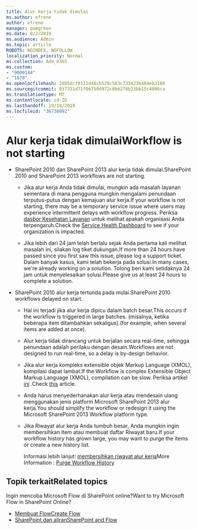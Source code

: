 ```yaml
---
title: Alur kerja tidak dimulai
ms.author: efrene
author: efrene
manager: pamgreen
ms.date: 8/2/2019
ms.audience: Admin
ms.topic: article
ROBOTS: NOINDEX, NOFOLLOW
localization_priority: Normal
ms.collection: Adm_O365
ms.custom:
- "9000144"
- "1670"
ms.openlocfilehash: 2d85dcf9111d48cb529c583c733823b404eb3188
ms.sourcegitcommit: 037331d71f06750d972c0b6278b23bb15c4806ca
ms.translationtype: MT
ms.contentlocale: id-ID
ms.lasthandoff: 10/18/2019
ms.locfileid: "36738092"
---
```

# <a name="workflow-is-not-starting"></a><span data-ttu-id="906c3-102">Alur kerja tidak dimulai</span><span class="sxs-lookup"><span data-stu-id="906c3-102">Workflow is not starting</span></span>

- <span data-ttu-id="906c3-103">SharePoint 2010 dan SharePoint 2013 alur kerja tidak dimulai.</span><span class="sxs-lookup"><span data-stu-id="906c3-103">SharePoint 2010 and SharePoint 2013 workflows are not starting.</span></span>

    - <span data-ttu-id="906c3-104">Jika alur kerja Anda tidak dimulai, mungkin ada masalah layanan sementara di mana pengguna mungkin mengalami penundaan terputus-putus dengan kemajuan alur kerja.</span><span class="sxs-lookup"><span data-stu-id="906c3-104">If your workflow is not starting, there may be a temporary service issue where users may experience intermittent delays with workflow progress.</span></span> <span data-ttu-id="906c3-105">Periksa [dasbor Kesehatan Layanan](https:/admin.microsoft.com/AdminPortal/Home#/servicehealth) untuk melihat apakah organisasi Anda terpengaruh.</span><span class="sxs-lookup"><span data-stu-id="906c3-105">Check the [Service Health Dashboard](https:/admin.microsoft.com/AdminPortal/Home#/servicehealth) to see if your organization is impacted.</span></span>

    - <span data-ttu-id="906c3-106">Jika lebih dari 24 jam telah berlalu sejak Anda pertama kali melihat masalah ini, silakan log tiket dukungan.</span><span class="sxs-lookup"><span data-stu-id="906c3-106">If more than 24 hours have passed since you first saw this issue, please log a support ticket.</span></span> <span data-ttu-id="906c3-107">Dalam banyak kasus, kami telah bekerja pada solusi.</span><span class="sxs-lookup"><span data-stu-id="906c3-107">In many cases, we're already working on a solution.</span></span> <span data-ttu-id="906c3-108">Tolong beri kami setidaknya 24 jam untuk menyelesaikan solusi.</span><span class="sxs-lookup"><span data-stu-id="906c3-108">Please give us at least 24 hours to complete a solution.</span></span>

- <span data-ttu-id="906c3-109">SharePoint 2010 alur kerja tertunda pada mulai.</span><span class="sxs-lookup"><span data-stu-id="906c3-109">SharePoint 2010 workflows delayed on start.</span></span>

    - <span data-ttu-id="906c3-110">Hal ini terjadi jika alur kerja dipicu dalam batch besar.</span><span class="sxs-lookup"><span data-stu-id="906c3-110">This occurs if the workflow is triggered in large batches.</span></span> <span data-ttu-id="906c3-111">(misalnya, ketika beberapa item ditambahkan sekaligus).</span><span class="sxs-lookup"><span data-stu-id="906c3-111">(for example, when several items are added at once).</span></span>

    - <span data-ttu-id="906c3-112">Alur kerja tidak dirancang untuk berjalan secara real-time, sehingga penundaan adalah perilaku dengan desain.</span><span class="sxs-lookup"><span data-stu-id="906c3-112">Workflows are not designed to run real-time, so a delay is by-design behavior.</span></span>

   -  <span data-ttu-id="906c3-113">Jika alur kerja kompleks extensible objek Markup Language (XMOL), kompilasi dapat lambat.</span><span class="sxs-lookup"><span data-stu-id="906c3-113">If the Workflow is complex Extensible Object Markup Language (XMOL), compilation can be slow.</span></span> <span data-ttu-id="906c3-114">Periksa artikel [ini](https://support.microsoft.com//kb/3043697) .</span><span class="sxs-lookup"><span data-stu-id="906c3-114">Check [this](https://support.microsoft.com//kb/3043697) article.</span></span>

    - <span data-ttu-id="906c3-115">Anda harus menyederhanakan alur kerja atau mendesain ulang menggunakan jenis platform Microsoft SharePoint 2013 alur kerja.</span><span class="sxs-lookup"><span data-stu-id="906c3-115">You should simplify the workflow or redesign it using the Microsoft SharePoint 2013 Workflow platform type.</span></span>

    - <span data-ttu-id="906c3-116">Jika Riwayat alur kerja Anda tumbuh besar, Anda mungkin ingin membersihkan item atau membuat daftar Riwayat baru.</span><span class="sxs-lookup"><span data-stu-id="906c3-116">If your workflow history has grown large, you may want to purge the items or create a new history list.</span></span>

        <span data-ttu-id="906c3-117">Informasi lebih lanjut: [membersihkan riwayat alur kerja](https://blogs.technet.microsoft.com/marj/2015/08/07/sharepoint-2010-workflows-best-practice-purge-workflow-history-list-items/)</span><span class="sxs-lookup"><span data-stu-id="906c3-117">More Information : [Purge Workflow History](https://blogs.technet.microsoft.com/marj/2015/08/07/sharepoint-2010-workflows-best-practice-purge-workflow-history-list-items/)</span></span>


## <a name="related-topics"></a><span data-ttu-id="906c3-118">Topik terkait</span><span class="sxs-lookup"><span data-stu-id="906c3-118">Related topics</span></span>
<span data-ttu-id="906c3-119">Ingin mencoba Microsoft Flow di SharePoint online?</span><span class="sxs-lookup"><span data-stu-id="906c3-119">Want to try Microsoft Flow in SharePoint Online?</span></span>
- [<span data-ttu-id="906c3-120">Membuat Flow</span><span class="sxs-lookup"><span data-stu-id="906c3-120">Create Flow</span></span>](https://support.office.com/article/Create-a-flow-for-a-list-or-library-in-SharePoint-Online-or-OneDrive-for-Business-a9c3e03b-0654-46af-a254-20252e580d01) 
- [<span data-ttu-id="906c3-121">SharePoint dan aliran</span><span class="sxs-lookup"><span data-stu-id="906c3-121">SharePoint and Flow</span></span>](https://flow.microsoft.com/blog/sharepoint-and-flow/) 


